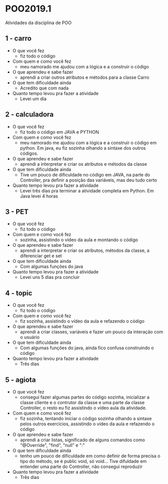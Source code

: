 # POO2019.1
Atividades da disciplina de POO

## 1 - carro
* O que você fez
  * fiz todo o código
* Com quem e como você fez
  * meu namorado me ajudou com a lógica e a construir o código
* O que aprendeu e sabe fazer
  * aprendi a criar outros atributos e métodos para a classe Carro 
* O que tem dificuldade ainda
  * Acredito que com nada
* Quanto tempo levou pra fazer a atividade
  * Levei um dia
  
## 2 - calculadora
* O que você fez
  * fiz todo o código em JAVA e PYTHON
* Com quem e como você fez
  * meu namorado me ajudou com a lógica e a construir o código em python. Em java, eu fiz sozinha olhando a sintaxe dos outros códigos.
* O que aprendeu e sabe fazer
  * aprendi a interpretar e criar os atributos e métodos da classe  
* O que tem dificuldade ainda
  * Tive um pouco de dificuldade no código em JAVA, na parte do Controller, pra definir a posição das variáveis, mas deu tudo certo 
* Quanto tempo levou pra fazer a atividade
  * Levei três dias pra terminar a atividade completa em Python. Em Java levei 4 horas
  
## 3 - PET
* O que você fez
  * fiz todo o código
* Com quem e como você fez
  * sozinha, assistindo o vídeo da aula e montando o código
* O que aprendeu e sabe fazer
  * aprendi a interpretar e criar os atributos, métodos da classe, a diferenciar get e set  
* O que tem dificuldade ainda
  * Com algumas funções do java
* Quanto tempo levou pra fazer a atividade
  * Levei uns 5 dias pra concluir
  
## 4 - topic
* O que você fez
  * fiz todo o código
* Com quem e como você fez
  * fiz sozinha, assistindo o vídeo da aula e refazendo o código
* O que aprendeu e sabe fazer
  * aprendi a criar classes, variáveis e fazer um pouco da interação com o usuário  
* O que tem dificuldade ainda
  * Com algumas funções do java, ainda fico confusa construindo o código
* Quanto tempo levou pra fazer a atividade
  * Três dias

## 5 - agiota
* O que você fez
  * consegui fazer algumas partes do código sozinha, inicializar a classe cliente e o contrutor da classe e uma parte da classe Controller, o resto eu fiz assistindo o vídeo aula da atividade.
* Com quem e como você fez
  * fiz sozinha, tentando iniciar o código sozinha olhando a sintaxe pelos outros exercícios, assistindo o vídeo da aula e refazendo o código
* O que aprendeu e sabe fazer
  * aprendi a criar listas, significado de alguns comandos como "@Override", "find", "null" e ":"  
* O que tem dificuldade ainda
  * tenho um pouco de dificuldade em como definir de forma precisa o tipo do método, se é public void, só void... Tive difuldade em entender uma parte do Controller, não consegui reproduzir
* Quanto tempo levou pra fazer a atividade
  * Três dias
